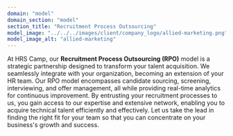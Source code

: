 ```yaml
---
domain: "model"
domain_section: "model"
section_title: "Recruitment Process Outsourcing"
model_image: "../../../images/client/company_logo/allied-marketing.png"
model_image_alt: "allied-marketing"
---
```


At HRS Camp, our **Recruitment Process Outsourcing (RPO)** model is a strategic partnership designed to transform your talent acquisition. We seamlessly integrate with your organization, becoming an extension of your HR team. Our RPO model encompasses candidate sourcing, screening, interviewing, and offer management, all while providing real-time analytics for continuous improvement. By entrusting your recruitment processes to us, you gain access to our expertise and extensive network, enabling you to acquire technical talent efficiently and effectively. Let us take the lead in finding the right fit for your team so that you can concentrate on your business's growth and success.